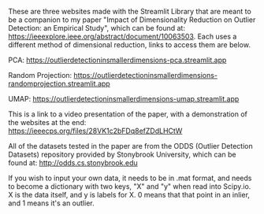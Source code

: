 These are three websites made with the Streamlit Library that are meant to be a companion to my paper "Impact of Dimensionality Reduction on Outlier Detection: an Empirical Study", which can be found at: https://ieeexplore.ieee.org/abstract/document/10063503.
Each uses a different method of dimensional reduction, links to access them are below.

PCA: https://outlierdetectioninsmallerdimensions-pca.streamlit.app

Random Projection:  https://outlierdetectioninsmallerdimensions-randomprojection.streamlit.app

UMAP: https://outlierdetectioninsmallerdimensions-umap.streamlit.app

This is a link to a video presentation of the paper, with a demonstration of the websites at the end: https://ieeecps.org/files/28VK1c2bFDq8efZDdLHCtW

All of the datasets tested in the paper are from the ODDS (Outlier Detection Datasets) repository provided by Stonybrook University, which can be found at: http://odds.cs.stonybrook.edu

If you wish to input your own data, it needs to be in .mat format, and needs to become a dictionary with two keys, "X" and "y" when read into Scipy.io. X is the data itself, and y is labels for X. 0 means that that point in an inlier, and 1 means it's an outlier.
